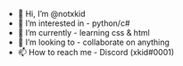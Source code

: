 - 👋 Hi, I’m @notxkid
- 👀 I’m interested in - python/c#
- 🌱 I’m currently - learning css & html
- 💞️ I’m looking to - collaborate on anything
- 📫 How to reach me - Discord (xkid#0001)

<!---
notxkid/notxkid is a ✨ special ✨ repository because its `README.md` (this file) appears on your GitHub profile.
You can click the Preview link to take a look at your changes.
--->
